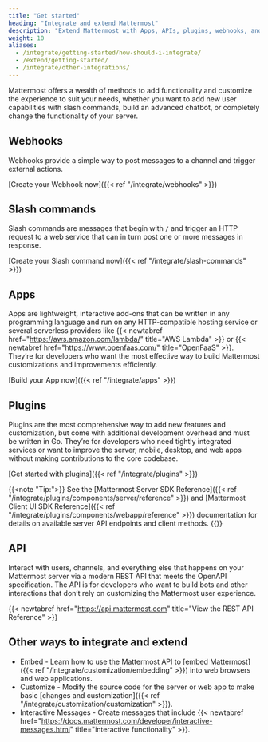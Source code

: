 ```yaml
---
title: "Get started"
heading: "Integrate and extend Mattermost"
description: "Extend Mattermost with Apps, APIs, plugins, webhooks, and more."
weight: 10
aliases: 
  - /integrate/getting-started/how-should-i-integrate/
  - /extend/getting-started/
  - /integrate/other-integrations/
---
```

Mattermost offers a wealth of methods to add functionality and customize the experience to suit your needs, whether you want to add new user capabilities with slash commands, build an advanced chatbot, or completely change the functionality of your server.

## Webhooks

Webhooks provide a simple way to post messages to a channel and trigger external actions.

[Create your Webhook now]({{< ref "/integrate/webhooks" >}})

## Slash commands

Slash commands are messages that begin with `/` and trigger an HTTP request to a web service that can in turn post one or more messages in response.

[Create your Slash command now]({{< ref "/integrate/slash-commands" >}})

## Apps

Apps are lightweight, interactive add-ons that can be written in any programming
language and run on any HTTP-compatible hosting service or several serverless
providers like {{< newtabref href="https://aws.amazon.com/lambda/" title="AWS Lambda" >}} or
{{< newtabref href="https://www.openfaas.com/" title="OpenFaaS" >}}. They’re for developers who want the most
effective way to build Mattermost customizations and improvements efficiently.

[Build your App now]({{< ref "/integrate/apps" >}})

## Plugins

Plugins are the most comprehensive way to add new features and customization, but come with additional development overhead and must be written in Go. They’re for developers who need tightly integrated services or want to improve the server, mobile, desktop, and web apps without making contributions to the core codebase.

[Get started with plugins]({{< ref "/integrate/plugins" >}})

{{<note "Tip:">}}
See the [Mattermost Server SDK Reference]({{< ref "/integrate/plugins/components/server/reference" >}}) and [Mattermost Client UI SDK Reference]({{< ref "/integrate/plugins/components/webapp/reference" >}}) documentation for details on available server API endpoints and client methods.
{{</note>}}

## API

Interact with users, channels, and everything else that happens on your Mattermost server via a modern REST API that meets the OpenAPI specification. The API is for developers who want to build bots and other interactions that don’t rely on customizing the Mattermost user experience.

{{< newtabref href="https://api.mattermost.com" title="View the REST API Reference" >}}<br/>

## Other ways to integrate and extend

* Embed - Learn how to use the Mattermost API to [embed Mattermost]({{< ref "/integrate/customization/embedding" >}}) into web browsers and web applications.
* Customize - Modify the source code for the server or web app to make basic [changes and customization]({{< ref "/integrate/customization/customization" >}}).
* Interactive Messages - Create messages that include {{< newtabref href="https://docs.mattermost.com/developer/interactive-messages.html" title="interactive functionality" >}}.
